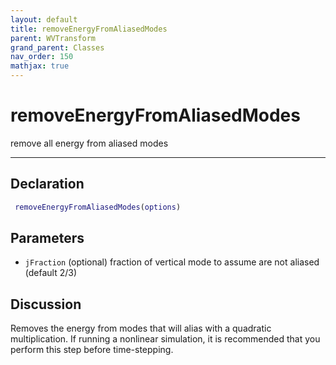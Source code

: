 ```yaml
---
layout: default
title: removeEnergyFromAliasedModes
parent: WVTransform
grand_parent: Classes
nav_order: 150
mathjax: true
---
```


#  removeEnergyFromAliasedModes

remove all energy from aliased modes


---

## Declaration
```matlab
 removeEnergyFromAliasedModes(options)
```
## Parameters
+ `jFraction`  (optional) fraction of vertical mode to assume are not aliased (default 2/3)

## Discussion

  Removes the energy from modes that will alias with a quadratic
  multiplication. If running a nonlinear simulation, it is recommended that
  you perform this step before time-stepping.
      
